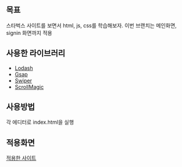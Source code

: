 ## 목표
스타벅스 사이트를 보면서 html, js, css를 학습해보자. 
이번 브랜치는 메인화면, signin 화면까지 적용


## 사용한 라이브러리
- [Lodash](https://lodash.com/)
- [Gsap](https://greensock.com/gsap/)
- [Swiper](https://swiperjs.com/)
- [ScrollMagic](https://scrollmagic.io/)


## 사용방법
각 에디터로 index.html을 실행


## 적용화면
[적용한 사이트](https://cranky-pike-512f55.netlify.app/)
